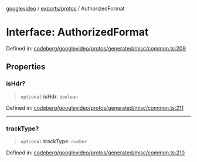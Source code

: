 [googlevideo](../../../README.md) / [exports/protos](../README.md) / AuthorizedFormat

# Interface: AuthorizedFormat

Defined in: [codeberg/googlevideo/protos/generated/misc/common.ts:209](https://github.com/LuanRT/googlevideo/blob/19854137cadaf49fd755394883dfd7fe5fdaba20/protos/generated/misc/common.ts#L209)

## Properties

### isHdr?

> `optional` **isHdr**: `boolean`

Defined in: [codeberg/googlevideo/protos/generated/misc/common.ts:211](https://github.com/LuanRT/googlevideo/blob/19854137cadaf49fd755394883dfd7fe5fdaba20/protos/generated/misc/common.ts#L211)

***

### trackType?

> `optional` **trackType**: `number`

Defined in: [codeberg/googlevideo/protos/generated/misc/common.ts:210](https://github.com/LuanRT/googlevideo/blob/19854137cadaf49fd755394883dfd7fe5fdaba20/protos/generated/misc/common.ts#L210)
